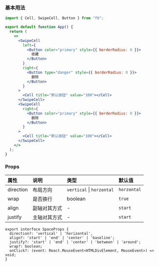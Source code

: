<div class="block-panel"><h3>基本用法</h3>

```jsx
import { Cell, SwipeCell, Button } from "f6";

export default function App() {
  return (
    <>
      <SwipeCell
        left={
          <Button color="primary" style={{ borderRadius: 0 }}>
            收藏
          </Button>
        }
        right={
          <Button type="danger" style={{ borderRadius: 0 }}>
            删除
          </Button>
        }
      >
        <Cell title="默认按钮" value="100"></Cell>
      </SwipeCell>
      <SwipeCell
        right={
          <Button color="primary" style={{ borderRadius: 0 }}>
            删除
          </Button>
        }
      >
        <Cell title="默认按钮" value="100"></Cell>
      </SwipeCell>
    </>
  );
}
```
</div>

### Props

| 属性 | 说明 | 类型 | 默认值 |
| :-  | :- | :- | :- |
| direction | 布局方向 | `vertical` \| `horzontal` | `horzontal` |
| wrap | 是否换行 | boolean | `true` |
| align | 副轴对其方式 | - | `start` |
| justify | 主轴对其方式 | - | `start` |

```tsx
export interface SpaceProps {
  direction?: 'vertical' | 'horizontal',
  align?: 'start' | 'end' | 'center' | 'baseline';
  justify?: 'start' | 'end' | 'center' | 'between' | 'around';
  wrap?: boolean;
  onClick?: (event: React.MouseEvent<HTMLDivElement, MouseEvent>) => void;
}
```